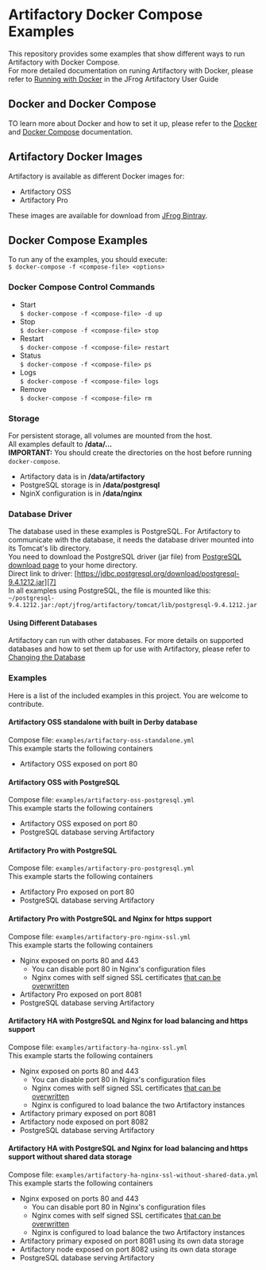 # Artifactory Docker Compose Examples
This repository provides some examples that show different ways to run Artifactory with Docker Compose.  
For more detailed documentation on runing Artifactory with Docker, please refer to [Running with Docker][1] in the JFrog Artifactory User Guide

## Docker and Docker Compose
TO learn more about Docker and how to set it up, please refer to the [Docker][2] and [Docker Compose][3] documentation.  
 
## Artifactory Docker Images
Artifactory is available as different Docker images for:
- Artifactory OSS
- Artifactory Pro

These images are available for download from [JFrog Bintray][5].
 
## Docker Compose Examples
To run any of the examples, you should execute:  
`$ docker-compose -f <compose-file> <options>`

### Docker Compose Control Commands
- Start  
`$ docker-compose -f <compose-file> -d up`
- Stop  
`$ docker-compose -f <compose-file> stop`
- Restart  
`$ docker-compose -f <compose-file> restart`
- Status  
`$ docker-compose -f <compose-file> ps`
- Logs  
`$ docker-compose -f <compose-file> logs`
- Remove  
`$ docker-compose -f <compose-file> rm`
 
 
### Storage
For persistent storage, all volumes are mounted from the host.  
All examples default to **/data/...**  
**IMPORTANT:** You should create the directories on the host before running `docker-compose`.
- Artifactory data is in **/data/artifactory**
- PostgreSQL storage is in **/data/postgresql**
- NginX configuration is in **/data/nginx**

### Database Driver
The database used in these examples is PostgreSQL. For Artifactory to communicate with the database, it needs the
database driver mounted into its Tomcat's lib directory.  
You need to download the PostgreSQL driver (jar file) from [PostgreSQL download page][6] to your home directory.  
Direct link to driver: [https://jdbc.postgresql.org/download/postgresql-9.4.1212.jar][7]  
In all examples using PostgreSQL, the file is mounted like this:  
`~/postgresql-9.4.1212.jar:/opt/jfrog/artifactory/tomcat/lib/postgresql-9.4.1212.jar`

#### Using Different Databases
Artifactory can run with other databases. For more details on supported databases and how to set them up for use with Artifactory, please refer to [Changing the Database][8]

### Examples
Here is a list of the included examples in this project. You are welcome to contribute.

#### Artifactory OSS standalone with built in Derby database
Compose file: `examples/artifactory-oss-standalone.yml`  
This example starts the following containers

- Artifactory OSS exposed on port 80  


#### Artifactory OSS with PostgreSQL
Compose file: `examples/artifactory-oss-postgresql.yml`  
This example starts the following containers

- Artifactory OSS exposed on port 80
- PostgreSQL database serving Artifactory   


#### Artifactory Pro with PostgreSQL 
Compose file: `examples/artifactory-pro-postgresql.yml`  
This example starts the following containers

- Artifactory Pro exposed on port 80
- PostgreSQL database serving Artifactory   


#### Artifactory Pro with PostgreSQL and Nginx for https support
Compose file: `examples/artifactory-pro-nginx-ssl.yml`  
This example starts the following containers

- Nginx exposed on ports 80 and 443
  - You can disable port 80 in Nginx's configuration files
  - Nginx comes with self signed SSL certificates [that can be overwritten][9]
- Artifactory Pro exposed on port 8081
- PostgreSQL database serving Artifactory   


#### Artifactory HA with PostgreSQL and Nginx for load balancing and https support
Compose file: `examples/artifactory-ha-nginx-ssl.yml`  
This example starts the following containers

- Nginx exposed on ports 80 and 443
  - You can disable port 80 in Nginx's configuration files
  - Nginx comes with self signed SSL certificates [that can be overwritten][9]
  - Nginx is configured to load balance the two Artifactory instances
- Artifactory primary exposed on port 8081
- Artifactory node exposed on port 8082
- PostgreSQL database serving Artifactory   


#### Artifactory HA with PostgreSQL and Nginx for load balancing and https support without shared data storage
Compose file: `examples/artifactory-ha-nginx-ssl-without-shared-data.yml`  
This example starts the following containers

- Nginx exposed on ports 80 and 443
  - You can disable port 80 in Nginx's configuration files
  - Nginx comes with self signed SSL certificates [that can be overwritten][9]
  - Nginx is configured to load balance the two Artifactory instances
- Artifactory primary exposed on port 8081 using its own data storage
- Artifactory node exposed on port 8082 using its own data storage
- PostgreSQL database serving Artifactory  





[1]: https://www.jfrog.com/confluence/display/RTF/Running+with+Docker
[2]: https://docs.docker.com/
[3]: https://docs.docker.com/compose/overview/
[4]: https://www.jfrog.com
[5]: https://bintray.com/jfrog
[6]: https://jdbc.postgresql.org/download.html
[7]: https://jdbc.postgresql.org/download/postgresql-9.4.1212.jar
[8]: https://www.jfrog.com/confluence/display/RTF/Changing+the+Database
[9]: NginxSSL.md
